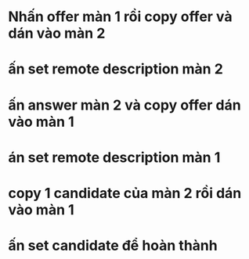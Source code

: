 # Nhấn offer màn 1 rồi copy offer và dán vào màn 2
# ấn set remote description màn 2 
# ấn answer màn 2 và copy offer dán vào màn 1 
# án set remote description màn 1
# copy 1 candidate của màn 2 rồi dán vào màn 1
# ấn set candidate để hoàn thành
